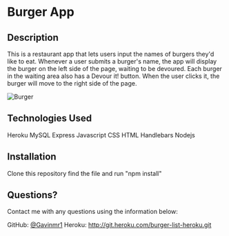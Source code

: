 # Burger App

  ## Description 
  
  This is a restaurant app that lets users input the names of burgers they'd like to eat. Whenever a user submits a burger's name, the app will display the burger on the left side of the page, waiting to be devoured. Each burger in the waiting area also has a Devour it! button. When the user clicks it, the burger will move to the right side of the page.
  
![Burger](burger.gif)


  ## Technologies Used
  
  Heroku
  MySQL
  Express
  Javascript
  CSS
  HTML
  Handlebars
  Nodejs
  
  ## Installation

  Clone this repository find the file and run "npm install" 
  
  ## Questions? 
  
  Contact me with any questions using the information below:
 
  GitHub: [@Gavinmr1](https://api.github.com/users/Gavinmr1)
  Heroku: http://git.heroku.com/burger-list-heroku.git
  